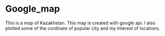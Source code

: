 # Google_map

This is a map of Kazakhstan. This map is created with google api. I also plotted some of the cordinate
of popular city and my interest of locations.
